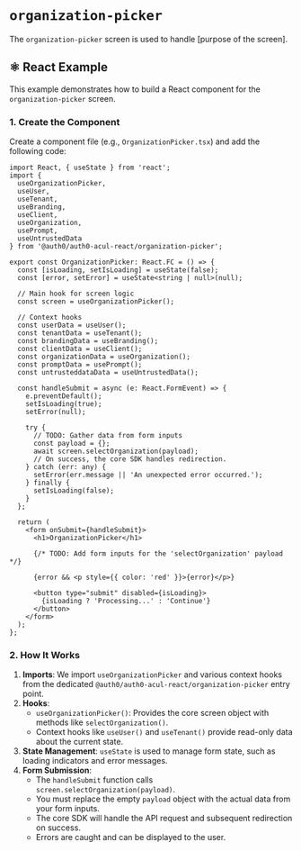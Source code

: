 # `organization-picker`

The `organization-picker` screen is used to handle [purpose of the screen].

## ⚛️ React Example

This example demonstrates how to build a React component for the `organization-picker` screen.

### 1. Create the Component

Create a component file (e.g., `OrganizationPicker.tsx`) and add the following code:

```tsx
import React, { useState } from 'react';
import {
  useOrganizationPicker,
  useUser,
  useTenant,
  useBranding,
  useClient,
  useOrganization,
  usePrompt,
  useUntrustedData
} from '@auth0/auth0-acul-react/organization-picker';

export const OrganizationPicker: React.FC = () => {
  const [isLoading, setIsLoading] = useState(false);
  const [error, setError] = useState<string | null>(null);

  // Main hook for screen logic
  const screen = useOrganizationPicker();

  // Context hooks
  const userData = useUser();
  const tenantData = useTenant();
  const brandingData = useBranding();
  const clientData = useClient();
  const organizationData = useOrganization();
  const promptData = usePrompt();
  const untrusteddataData = useUntrustedData();

  const handleSubmit = async (e: React.FormEvent) => {
    e.preventDefault();
    setIsLoading(true);
    setError(null);

    try {
      // TODO: Gather data from form inputs
      const payload = {};
      await screen.selectOrganization(payload);
      // On success, the core SDK handles redirection.
    } catch (err: any) {
      setError(err.message || 'An unexpected error occurred.');
    } finally {
      setIsLoading(false);
    }
  };

  return (
    <form onSubmit={handleSubmit}>
      <h1>OrganizationPicker</h1>

      {/* TODO: Add form inputs for the 'selectOrganization' payload */}

      {error && <p style={{ color: 'red' }}>{error}</p>}

      <button type="submit" disabled={isLoading}>
        {isLoading ? 'Processing...' : 'Continue'}
      </button>
    </form>
  );
};
```

### 2. How It Works

1.  **Imports**: We import `useOrganizationPicker` and various context hooks from the dedicated `@auth0/auth0-acul-react/organization-picker` entry point.
2.  **Hooks**:
    *   `useOrganizationPicker()`: Provides the core screen object with methods like `selectOrganization()`.
    *   Context hooks like `useUser()` and `useTenant()` provide read-only data about the current state.
3.  **State Management**: `useState` is used to manage form state, such as loading indicators and error messages.
4.  **Form Submission**:
    *   The `handleSubmit` function calls `screen.selectOrganization(payload)`.
    *   You must replace the empty `payload` object with the actual data from your form inputs.
    *   The core SDK will handle the API request and subsequent redirection on success.
    *   Errors are caught and can be displayed to the user.
